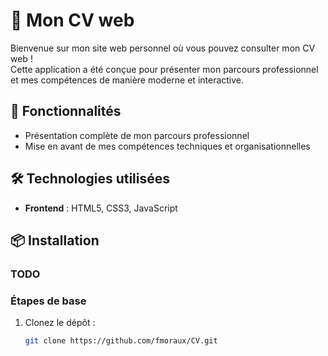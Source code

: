 # 📄 Mon CV web

Bienvenue sur mon site web personnel où vous pouvez consulter mon CV web !  
Cette application a été conçue pour présenter mon parcours professionnel et mes compétences de manière moderne et interactive.

## 🚀 Fonctionnalités

- Présentation complète de mon parcours professionnel
- Mise en avant de mes compétences techniques et organisationnelles

## 🛠️ Technologies utilisées

- **Frontend** : HTML5, CSS3, JavaScript

## 📦 Installation

### TODO

### Étapes de base

1. Clonez le dépôt :
   ```bash
   git clone https://github.com/fmoraux/CV.git
